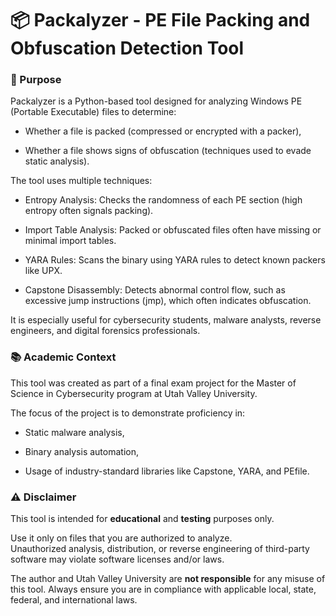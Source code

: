# 📦 Packalyzer - PE File Packing and Obfuscation Detection Tool
### 🎯 Purpose
Packalyzer is a Python-based tool designed for analyzing Windows PE (Portable Executable) files to determine:

- Whether a file is packed (compressed or encrypted with a packer),

- Whether a file shows signs of obfuscation (techniques used to evade static analysis).

The tool uses multiple techniques:

- Entropy Analysis: Checks the randomness of each PE section (high entropy often signals packing).

- Import Table Analysis: Packed or obfuscated files often have missing or minimal import tables.

- YARA Rules: Scans the binary using YARA rules to detect known packers like UPX.

- Capstone Disassembly: Detects abnormal control flow, such as excessive jump instructions (jmp), which often indicates obfuscation.

It is especially useful for cybersecurity students, malware analysts, reverse engineers, and digital forensics professionals.

### 📚 Academic Context
This tool was created as part of a final exam project for the Master of Science in Cybersecurity program at Utah Valley University.

The focus of the project is to demonstrate proficiency in:

- Static malware analysis,

- Binary analysis automation,

- Usage of industry-standard libraries like Capstone, YARA, and PEfile.

### ⚠️ Disclaimer

This tool is intended for **educational** and **testing** purposes only.

Use it only on files that you are authorized to analyze.  
Unauthorized analysis, distribution, or reverse engineering of third-party software may violate software licenses and/or laws.

The author and Utah Valley University are **not responsible** for any misuse of this tool. Always ensure you are in compliance with applicable local, state, federal, and international laws.

